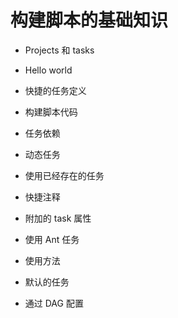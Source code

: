 # 构建脚本的基础知识

* Projects 和 tasks

* Hello world

* 快捷的任务定义

* 构建脚本代码

* 任务依赖

* 动态任务

* 使用已经存在的任务

* 快捷注释

* 附加的 task 属性

* 使用 Ant 任务

* 使用方法

* 默认的任务

* 通过 DAG 配置



